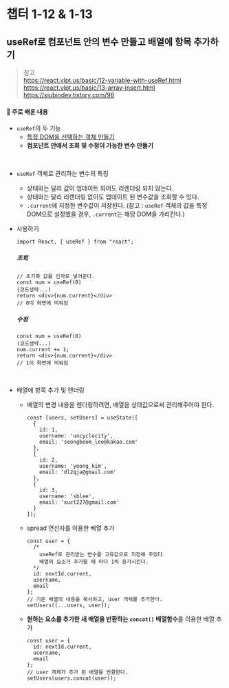# 챕터 1-12 & 1-13

## useRef로 컴포넌트 안의 변수 만들고 배열에 항목 추가하기

> 참고 <br> https://react.vlpt.us/basic/12-variable-with-useRef.html <br> https://react.vlpt.us/basic/13-array-insert.html <br> https://xiubindev.tistory.com/98

#### 📕 주로 배운 내용

- `useRef`의 두 기능
  - <a href="https://github.com/uncyclocity/study_react/tree/main/1-10_useref">특정 DOM을 선택하는 객체 만들기</a>
  - **컴포넌트 안에서 조회 및 수정이 가능한 변수 만들기**

<br>

- `useRef` 객체로 관리하는 변수의 특징

  - 상태와는 달리 값이 업데이트 되어도 리렌더링 되지 않는다.
  - 상태와는 달리 리렌더링 없이도 업데이트 된 변수값을 조회할 수 있다.
  - `.current`에 지정한 변수값이 저장된다.
    (참고 : `useRef` 객체의 값을 특정 DOM으로 설정했을 경우, `.current`는 해당 DOM을 가리킨다.)

- 사용하기

  ```
  import React, { useRef } from "react";
  ```

  ##### 조회

  ```
  // 초기화 값을 인자로 넣어준다.
  const num = useRef(0)
  (코드생략...)
  return <div>{num.current}</div>
  // 0이 화면에 띄워짐
  ```

  ##### 수정

  ```
  const num = useRef(0)
  (코드생략...)
  num.current += 1;
  return <div>{num.current}</div>
  // 1이 화면에 띄워짐
  ```

<br>

- 배열에 항목 추가 및 렌더링

  - 배열의 변경 내용을 렌더링하려면, 배열을 상태값으로써 관리해주어야 한다.

    ```
    const [users, setUsers] = useState([
      {
        id: 1,
        username: 'uncyclocity',
        email: 'seongbeom_lee@kakao.com'
      },
      {
        id: 2,
        username: 'yoong_kim',
        email: 'dl2qja@gmail.com'
      },
      {
        id: 3,
        username: 'sblee',
        email: 'xuct227@gmail.com'
      }
    ]);
    ```

  - spread 연산자를 이용한 배열 추가

    ```
    const user = {
      /*
        useRef로 관리받는 변수를 고유값으로 지정해 주었다.
        배열의 요소가 추가될 때 마다 1씩 증가시킨다.
      */
      id: nextId.current,
      username,
      email
    };
    // 기존 배열의 내용을 복사하고, user 객체를 추가한다.
    setUsers([...users, user]);
    ```

  - **원하는 요소를 추가한 새 배열을 반환하는 `concat()` 배열함수**를 이용한 배열 추가

    ```
    const user = {
      id: nextId.current,
      username,
      email
    };
    // user 객체가 추가 된 배열을 반환한다.
    setUsers(users.concat(user));
    ```
